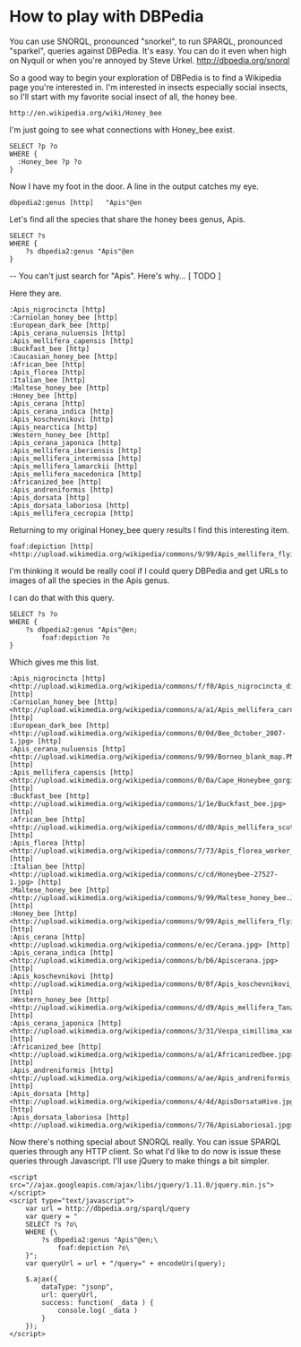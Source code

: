 # How to play with DBPedia
You can use SNORQL, pronounced "snorkel", to run SPARQL, pronounced "sparkel", queries against DBPedia.
It's easy.  You can do it even when high on Nyquil or when you're annoyed by Steve Urkel.
http://dbpedia.org/snorql

So a good way to begin your exploration of DBPedia is to find a Wikipedia page you're interested in.
I'm interested in insects especially social insects, so I'll start with my favorite social insect of all, the honey bee.

	http://en.wikipedia.org/wiki/Honey_bee

I'm just going to see what connections with Honey_bee exist.

	SELECT ?p ?o 
	WHERE {
	  :Honey_bee ?p ?o
	}

Now I have my foot in the door.  A line in the output catches my eye.

	dbpedia2:genus [http]	"Apis"@en

Let's find all the species that share the honey bees genus, Apis.

	SELECT ?s
	WHERE {
		?s dbpedia2:genus "Apis"@en
	}

-- You can't just search for "Apis".  Here's why... [ TODO ]

Here they are.

	:Apis_nigrocincta [http]
	:Carniolan_honey_bee [http]
	:European_dark_bee [http]
	:Apis_cerana_nuluensis [http]
	:Apis_mellifera_capensis [http]
	:Buckfast_bee [http]
	:Caucasian_honey_bee [http]
	:African_bee [http]
	:Apis_florea [http]
	:Italian_bee [http]
	:Maltese_honey_bee [http]
	:Honey_bee [http]
	:Apis_cerana [http]
	:Apis_cerana_indica [http]
	:Apis_koschevnikovi [http]
	:Apis_nearctica [http]
	:Western_honey_bee [http]
	:Apis_cerana_japonica [http]
	:Apis_mellifera_iberiensis [http]
	:Apis_mellifera_intermissa [http]
	:Apis_mellifera_lamarckii [http]
	:Apis_mellifera_macedonica [http]
	:Africanized_bee [http]
	:Apis_andreniformis [http]
	:Apis_dorsata [http]
	:Apis_dorsata_laboriosa [http]
	:Apis_mellifera_cecropia [http]

Returning to my original Honey_bee query results I find this interesting item.

	foaf:depiction [http]	<http://upload.wikimedia.org/wikipedia/commons/9/99/Apis_mellifera_flying.jpg>

I'm thinking it would be really cool if I could query DBPedia and get URLs to images of all the species in the Apis genus.

I can do that with this query.

	SELECT ?s ?o
	WHERE {
		?s dbpedia2:genus "Apis"@en;
			foaf:depiction ?o
	}

Which gives me this list.

	:Apis_nigrocincta [http]	<http://upload.wikimedia.org/wikipedia/commons/f/f0/Apis_nigrocincta_distribution_map.svg> [http]
	:Carniolan_honey_bee [http]	<http://upload.wikimedia.org/wikipedia/commons/a/a1/Apis_mellifera_carnica_worker_hive_entrance_3.jpg> [http]
	:European_dark_bee [http]	<http://upload.wikimedia.org/wikipedia/commons/0/0d/Bee_October_2007-1.jpg> [http]
	:Apis_cerana_nuluensis [http]	<http://upload.wikimedia.org/wikipedia/commons/9/99/Borneo_blank_map.PNG> [http]
	:Apis_mellifera_capensis [http]	<http://upload.wikimedia.org/wikipedia/commons/0/0a/Cape_Honeybee_gorging.jpg> [http]
	:Buckfast_bee [http]	<http://upload.wikimedia.org/wikipedia/commons/1/1e/Buckfast_bee.jpg> [http]
	:African_bee [http]	<http://upload.wikimedia.org/wikipedia/commons/d/d0/Apis_mellifera_scutellata.jpg> [http]
	:Apis_florea [http]	<http://upload.wikimedia.org/wikipedia/commons/7/73/Apis_florea_worker_1.jpg> [http]
	:Italian_bee [http]	<http://upload.wikimedia.org/wikipedia/commons/c/cd/Honeybee-27527-1.jpg> [http]
	:Maltese_honey_bee [http]	<http://upload.wikimedia.org/wikipedia/commons/9/99/Maltese_honey_bee.JPG> [http]
	:Honey_bee [http]	<http://upload.wikimedia.org/wikipedia/commons/9/99/Apis_mellifera_flying.jpg> [http]
	:Apis_cerana [http]	<http://upload.wikimedia.org/wikipedia/commons/e/ec/Cerana.jpg> [http]
	:Apis_cerana_indica [http]	<http://upload.wikimedia.org/wikipedia/commons/b/b6/Apiscerana.jpg> [http]
	:Apis_koschevnikovi [http]	<http://upload.wikimedia.org/wikipedia/commons/0/0f/Apis_koschevnikovi_distribution_map.svg> [http]
	:Western_honey_bee [http]	<http://upload.wikimedia.org/wikipedia/commons/d/d9/Apis_mellifera_Tanzania.jpg> [http]
	:Apis_cerana_japonica [http]	<http://upload.wikimedia.org/wikipedia/commons/3/31/Vespa_simillima_xanthoptera01.jpg> [http]
	:Africanized_bee [http]	<http://upload.wikimedia.org/wikipedia/commons/a/a1/Africanizedbee.jpg> [http]
	:Apis_andreniformis [http]	<http://upload.wikimedia.org/wikipedia/commons/a/ae/Apis_andreniformis_distribution_map.svg> [http]
	:Apis_dorsata [http]	<http://upload.wikimedia.org/wikipedia/commons/4/4d/ApisDorsataHive.jpg> [http]
	:Apis_dorsata_laboriosa [http]	<http://upload.wikimedia.org/wikipedia/commons/7/76/ApisLaboriosa1.jpg>

Now there's nothing special about SNORQL really.
You can issue SPARQL queries through any HTTP client.
So what I'd like to do now is issue these queries through Javascript.
I'll use jQuery to make things a bit simpler.

	<script src="//ajax.googleapis.com/ajax/libs/jquery/1.11.0/jquery.min.js"></script>
	<script type="text/javascript">
		var url = http://dbpedia.org/sparql/query
		var query = "
		SELECT ?s ?o\
		WHERE {\
			?s dbpedia2:genus "Apis"@en;\
				foaf:depiction ?o\
		}";
		var queryUrl = url + "/query=" + encodeUri(query);
		
		$.ajax({
			dataType: "jsonp",  
			url: queryUrl,
			success: function( _data ) {
				console.log( _data )
			}
		});
	</script>
	
